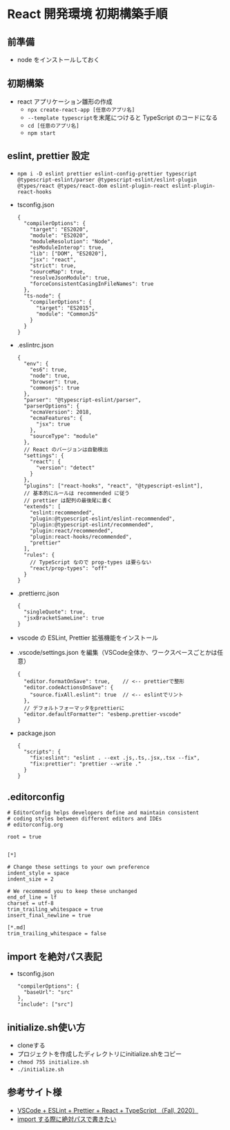 # React 開発環境 初期構築手順

## 前準備

- node をインストールしておく

## 初期構築

- react アプリケーション雛形の作成
  - `npx create-react-app [任意のアプリ名]`
  - `--template typescript`を末尾につけると TypeScript のコードになる
  - `cd [任意のアプリ名]`
  - `npm start`

## eslint, prettier 設定

- `npm i -D eslint prettier eslint-config-prettier typescript @typescript-eslint/parser @typescript-eslint/eslint-plugin @types/react @types/react-dom eslint-plugin-react eslint-plugin-react-hooks`
- tsconfig.json
  ```
  {
    "compilerOptions": {
      "target": "ES2020",
      "module": "ES2020",
      "moduleResolution": "Node",
      "esModuleInterop": true,
      "lib": ["DOM", "ES2020"],
      "jsx": "react",
      "strict": true,
      "sourceMap": true,
      "resolveJsonModule": true,
      "forceConsistentCasingInFileNames": true
    },
    "ts-node": {
      "compilerOptions": {
        "target": "ES2015",
        "module": "CommonJS"
      }
    }
  }
  ```
- .eslintrc.json
  ```
  {
    "env": {
      "es6": true,
      "node": true,
      "browser": true,
      "commonjs": true
    },
    "parser": "@typescript-eslint/parser",
    "parserOptions": {
      "ecmaVersion": 2018,
      "ecmaFeatures": {
        "jsx": true
      },
      "sourceType": "module"
    },
    // React のバージョンは自動検出
    "settings": {
      "react": {
        "version": "detect"
      }
    },
    "plugins": ["react-hooks", "react", "@typescript-eslint"],
    // 基本的にルールは recommended に従う
    // prettier は配列の最後尾に書く
    "extends": [
      "eslint:recommended",
      "plugin:@typescript-eslint/eslint-recommended",
      "plugin:@typescript-eslint/recommended",
      "plugin:react/recommended",
      "plugin:react-hooks/recommended",
      "prettier"
    ],
    "rules": {
      // TypeScript なので prop-types は要らない
      "react/prop-types": "off"
    }
  }
  ```
- .prettierrc.json
  ```
  {
    "singleQuote": true,
    "jsxBracketSameLine": true
  }
  ```
- vscode の ESLint, Prettier 拡張機能をインストール
- .vscode/settings.json を編集（VSCode全体か、ワークスペースごとかは任意）
  ```
  {
    "editor.formatOnSave": true,    // <-- prettierで整形
    "editor.codeActionsOnSave": {
      "source.fixAll.eslint": true  // <-- eslintでリント
    },
    // デフォルトフォーマッタをprettierに
    "editor.defaultFormatter": "esbenp.prettier-vscode"
  }
  ```
- package.json

  ```
  {
    "scripts": {
      "fix:eslint": "eslint . --ext .js,.ts,.jsx,.tsx --fix",
      "fix:prettier": "prettier --write ."
    }
  }
  ```

## .editorconfig

```
# EditorConfig helps developers define and maintain consistent
# coding styles between different editors and IDEs
# editorconfig.org

root = true


[*]

# Change these settings to your own preference
indent_style = space
indent_size = 2

# We recommend you to keep these unchanged
end_of_line = lf
charset = utf-8
trim_trailing_whitespace = true
insert_final_newline = true

[*.md]
trim_trailing_whitespace = false
```

## import を絶対パス表記

- tsconfig.json

  ```
  "compilerOptions": {
    "baseUrl": "src"
  },
  "include": ["src"]
  ```

## initialize.sh使い方
- cloneする
- プロジェクトを作成したディレクトリにinitialize.shをコピー
- ```chmod 755 initialize.sh```
- ```./initialize.sh```

## 参考サイト様

- [VSCode + ESLint + Prettier + React + TypeScript （Fall, 2020）](https://zenn.dev/sprout2000/articles/9f20902d394aa2)
- [import する際に絶対パスで書きたい](https://qiita.com/10mi8o/items/326e1535451e57dbb12f)
